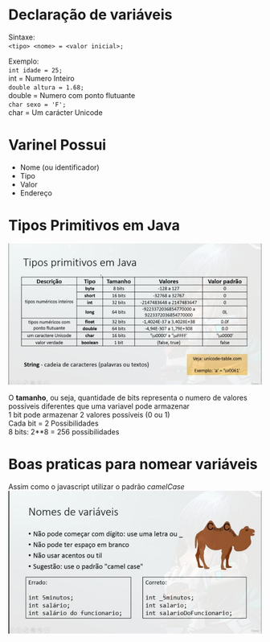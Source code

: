 # Declaração de variáveis

Sintaxe:  
`<tipo> <nome> = <valor inicial>;`

Exemplo:  
`int idade = 25;`  
int = Numero Inteiro  
`double altura = 1.68;`  
double = Numero com ponto flutuante  
`char sexo = 'F';`  
char = Um carácter Unicode

# Varinel Possui
- Nome (ou identificador)
- Tipo
- Valor
- Endereço

# Tipos Primitivos em Java
![Tipos Primitivos Java](./variaveisTipos/tiposPrimitivos.jpg)

O **tamanho**, ou seja, quantidade de bits representa o numero de valores possíveis diferentes que uma variavel pode armazenar  
1 bit pode armazenar 2 valores possíveis (0 ou 1)  
Cada bit = 2 Possibilidades  
8 bits: 2**8 = 256 possibilidades

# Boas praticas para nomear variáveis

Assim como o javascript utilizar o padrão *camelCase*
![Nome Variavel](./variaveisTipos/nomeVariavel.jpg)